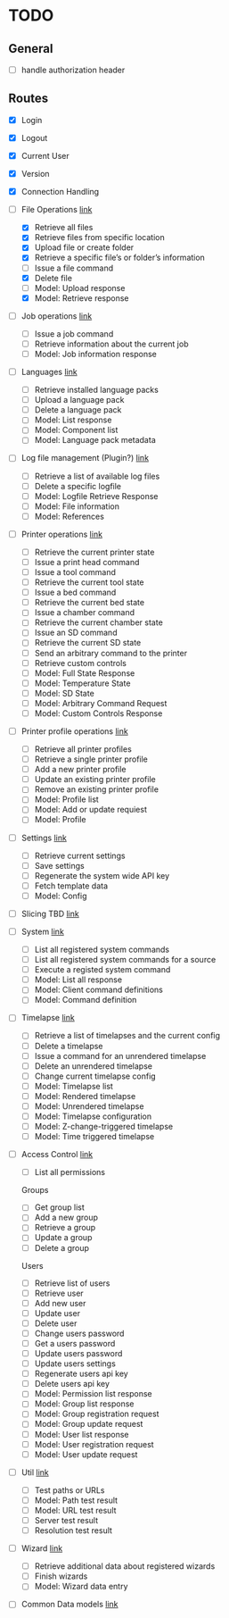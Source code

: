# TODO

## General

- [ ] handle authorization header

## Routes

- [x] Login
- [x] Logout
- [x] Current User
- [x] Version
- [x] Connection Handling
- [ ] File Operations [link](https://docs.octoprint.org/en/master/api/files.html)
  - [x] Retrieve all files
  - [x] Retrieve files from specific location
  - [x] Upload file or create folder
  - [x] Retrieve a specific file’s or folder’s information
  - [ ] Issue a file command
  - [x] Delete file
  - [ ] Model: Upload response
  - [x] Model: Retrieve response
- [ ] Job operations [link](https://docs.octoprint.org/en/master/api/job.html)
  - [ ] Issue a job command
  - [ ] Retrieve information about the current job
  - [ ] Model: Job information response
- [ ] Languages [link](https://docs.octoprint.org/en/master/api/languages.html)
  - [ ] Retrieve installed language packs
  - [ ] Upload a language pack
  - [ ] Delete a language pack
  - [ ] Model: List response
  - [ ] Model: Component list
  - [ ] Model: Language pack metadata
- [ ] Log file management (Plugin?) [link](https://docs.octoprint.org/en/master/bundledplugins/logging.html#sec-bundledplugins-logging-api)
  - [ ] Retrieve a list of available log files
  - [ ] Delete a specific logfile
  - [ ] Model: Logfile Retrieve Response
  - [ ] Model: File information
  - [ ] Model: References
- [ ] Printer operations [link](https://docs.octoprint.org/en/master/api/printer.html)
  - [ ] Retrieve the current printer state
  - [ ] Issue a print head command
  - [ ] Issue a tool command
  - [ ] Retrieve the current tool state
  - [ ] Issue a bed command
  - [ ] Retrieve the current bed state
  - [ ] Issue a chamber command
  - [ ] Retrieve the current chamber state
  - [ ] Issue an SD command
  - [ ] Retrieve the current SD state
  - [ ] Send an arbitrary command to the printer
  - [ ] Retrieve custom controls
  - [ ] Model: Full State Response
  - [ ] Model: Temperature State
  - [ ] Model: SD State
  - [ ] Model: Arbitrary Command Request
  - [ ] Model: Custom Controls Response
- [ ] Printer profile operations [link](https://docs.octoprint.org/en/master/api/printerprofiles.html)
  - [ ] Retrieve all printer profiles
  - [ ] Retrieve a single printer profile
  - [ ] Add a new printer profile
  - [ ] Update an existing printer profile
  - [ ] Remove an existing printer profile
  - [ ] Model: Profile list
  - [ ] Model: Add or update requiest
  - [ ] Model: Profile
- [ ] Settings [link](https://docs.octoprint.org/en/master/api/settings.html)
  - [ ] Retrieve current settings
  - [ ] Save settings
  - [ ] Regenerate the system wide API key
  - [ ] Fetch template data
  - [ ] Model: Config
- [ ] Slicing TBD [link](https://docs.octoprint.org/en/master/api/slicing.html)
- [ ] System [link](https://docs.octoprint.org/en/master/api/system.html)
  - [ ] List all registered system commands
  - [ ] List all registered system commands for a source
  - [ ] Execute a registed system command
  - [ ] Model: List all response
  - [ ] Model: Client command definitions
  - [ ] Model: Command definition
- [ ] Timelapse [link](https://docs.octoprint.org/en/master/api/timelapse.html)
  - [ ] Retrieve a list of timelapses and the current config
  - [ ] Delete a timelapse
  - [ ] Issue a command for an unrendered timelapse
  - [ ] Delete an unrendered timelapse
  - [ ] Change current timelapse config
  - [ ] Model: Timelapse list
  - [ ] Model: Rendered timelapse
  - [ ] Model: Unrendered timelapse
  - [ ] Model: Timelapse configuration
  - [ ] Model: Z-change-triggered timelapse
  - [ ] Model: Time triggered timelapse
- [ ] Access Control [link](https://docs.octoprint.org/en/master/api/access.html)
  - [ ] List all permissions
  
  Groups

  - [ ] Get group list
  - [ ] Add a new group
  - [ ] Retrieve a group
  - [ ] Update a group
  - [ ] Delete a group
  
  Users
  
  - [ ] Retrieve list of users
  - [ ] Retrieve user
  - [ ] Add new user
  - [ ] Update user
  - [ ] Delete user
  - [ ] Change users password
  - [ ] Get a users password
  - [ ] Update users password
  - [ ] Update users settings
  - [ ] Regenerate users api key
  - [ ] Delete users api key
  - [ ] Model: Permission list response
  - [ ] Model: Group list response
  - [ ] Model: Group registration request
  - [ ] Model: Group update request
  - [ ] Model: User list response
  - [ ] Model: User registration request
  - [ ] Model: User update request
- [ ] Util [link](https://docs.octoprint.org/en/master/api/util.html)
  - [ ] Test paths or URLs
  - [ ] Model: Path test result
  - [ ] Model: URL test result
  - [ ] Server test result
  - [ ] Resolution test result
- [ ] Wizard [link](https://docs.octoprint.org/en/master/api/wizard.html)
  - [ ] Retrieve additional data about registered wizards
  - [ ] Finish wizards
  - [ ] Model: Wizard data entry
- [ ] Common Data models [link](https://docs.octoprint.org/en/master/api/datamodel.html)